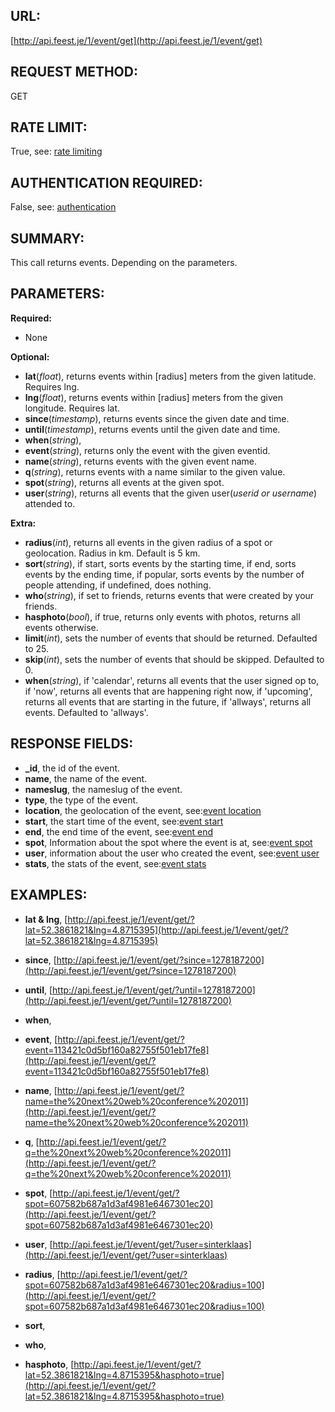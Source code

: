URL:
----
[http://api.feest.je/1/event/get](http://api.feest.je/1/event/get)

REQUEST METHOD:
---------------
GET

RATE LIMIT:
-----------
True, see: [rate limiting](parts/rate-limiting.md)

AUTHENTICATION REQUIRED:
------------------------
False, see: [authentication](parts/authentication.md)

SUMMARY:
--------
This call returns events. Depending on the parameters.


PARAMETERS:
-----------

**Required:**
 
 - None

**Optional:**

 - **lat**(*float*), returns events within [radius] meters from the given latitude. Requires lng.
 - **lng**(*float*), returns events within [radius] meters from the given longitude. Requires lat.
 - **since**(*timestamp*), returns events since the given date and time.
 - **until**(*timestamp*), returns events until the given date and time.
 - **when**(*string*),
 - **event**(*string*), returns only the event with the given eventid.
 - **name**(*string*), returns events with the given event name.
 - **q**(*string*), returns events with a name similar to the given value.
 - **spot**(*string*), returns all events at the given spot.
 - **user**(*string*), returns all events that the given user(*userid or username*) attended to.


**Extra:**

 - **radius**(*int*), returns all events in the given radius of a spot or geolocation. Radius in km. Default is 5 km.
 - **sort**(*string*), if start, sorts events by the starting time, if end, sorts events by the ending time, if popular, sorts events by the number of people attending, if undefined, does nothing.  
 - **who**(*string*), if set to friends, returns events that were created by your friends.
 - **hasphoto**(*bool*), if true, returns only events with photos, returns all events otherwise. 
 - **limit**(*int*), sets the number of events that should be returned. Defaulted to 25.
 - **skip**(*int*), sets the number of events that should be skipped. Defaulted to 0.
 - **when**(*string*), if 'calendar', returns all events that the user signed op to, if 'now', returns all events that are happening right now, if 'upcoming', returns all events that are starting in the future, if 'allways', returns all events. Defaulted to 'allways'.

RESPONSE FIELDS:
----------------
 -	**_id**, the id of the event.
 -	**name**, the name of the event.
 -	**nameslug**, the nameslug of the event.
 -	**type**,  the type of the event.
 -	**location**, the geolocation of the event, see:[event location](parts/location.md)
 -	**start**, the start time of the event, see:[event start](parts/start-or-end.md)
 -	**end**, the end time of the event, see:[event end](parts/start-or-end.md)
 -	**spot**, Information about the spot where the event is at, see:[event spot](parts/spot.md)
 -	**user**, information about the user who created the event, see:[event user](parts/user.md)
 -	**stats**, the stats of the event, see:[event stats](parts/event-stats.md)



EXAMPLES:
---------
 -	**lat & lng**, [http://api.feest.je/1/event/get/?lat=52.3861821&lng=4.8715395](http://api.feest.je/1/event/get/?lat=52.3861821&lng=4.8715395)
 -	**since**, [http://api.feest.je/1/event/get/?since=1278187200](http://api.feest.je/1/event/get/?since=1278187200)
 -	**until**, [http://api.feest.je/1/event/get/?until=1278187200](http://api.feest.je/1/event/get/?until=1278187200)
 -	**when**, 
 -	**event**, [http://api.feest.je/1/event/get/?event=113421c0d5bf160a82755f501eb17fe8](http://api.feest.je/1/event/get/?event=113421c0d5bf160a82755f501eb17fe8)
 -	**name**, [http://api.feest.je/1/event/get/?name=the%20next%20web%20conference%202011](http://api.feest.je/1/event/get/?name=the%20next%20web%20conference%202011)
 -	**q**, [http://api.feest.je/1/event/get/?q=the%20next%20web%20conference%202011](http://api.feest.je/1/event/get/?q=the%20next%20web%20conference%202011)
 -	**spot**, [http://api.feest.je/1/event/get/?spot=607582b687a1d3af4981e6467301ec20](http://api.feest.je/1/event/get/?spot=607582b687a1d3af4981e6467301ec20)
 -	**user**, [http://api.feest.je/1/event/get/?user=sinterklaas](http://api.feest.je/1/event/get/?user=sinterklaas)

 -	**radius**, [http://api.feest.je/1/event/get/?spot=607582b687a1d3af4981e6467301ec20&radius=100](http://api.feest.je/1/event/get/?spot=607582b687a1d3af4981e6467301ec20&radius=100)
 -	**sort**,
 -	**who**,
 -	**hasphoto**, [http://api.feest.je/1/event/get/?lat=52.3861821&lng=4.8715395&hasphoto=true](http://api.feest.je/1/event/get/?lat=52.3861821&lng=4.8715395&hasphoto=true)
